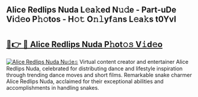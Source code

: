 ## Alice Redlips Nuda L𝚎a𝚔ed N𝚞𝚍e - Part-uDe Vi𝚍𝚎o P𝚑𝚘tos - H𝚘𝚝 O𝚗𝚕yf𝚊ns L𝚎a𝚔s t0YvI

# <h2><a href="http://kf8jujh.oniu.top/?m=Alice+Redlips+Nuda">🔗👉 🔴 Alice Redlips Nuda P𝚑ot𝚘𝚜 V𝚒d𝚎o</a></h2>

[![Alice Redlips Nuda Nu𝚍e𝚜](https://i.imgur.com/0qMVB7G.gif)](http://kf8jujh.oniu.top/?m=Alice+Redlips+Nuda)
Virtual content creator and entertainer Alice Redlips Nuda, celebrated for distributing dance and lifestyle inspiration through trending dance moves and short films. Remarkable snake charmer Alice Redlips Nuda, acclaimed for their exceptional abilities and accomplishments in handling snakes.  
